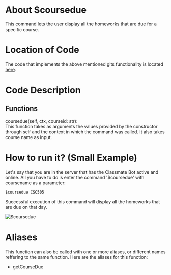 # About $coursedue
This command lets the user display all the homeworks that are due for a specific course. 

# Location of Code
The code that implements the above mentioned gits functionality is located [here](https://github.com/SE21-Team2/ClassMateBot/blob/main/cogs/deadline.py).

# Code Description
## Functions
coursedue(self, ctx, courseid: str): <br>
This function takes as arguments the values provided by the constructor through self and the context in which the command was called. It also takes course name as input.

# How to run it? (Small Example)
Let's say that you are in the server that has the Classmate Bot active and online. All you have to do is 
enter the command '$coursedue' with coursename as a parameter:

```
$coursedue CSC505
```
Successful execution of this command will display all the homeworks that are due on that day.

![$coursedue](https://github.com/SE21-Team2/ClassMateBot/blob/main/data/media/coursedue.gif)

# Aliases

This function can also be called with one or more aliases, or different names reffering to the same function. Here are the aliases for this function:

 - getCourseDue
 